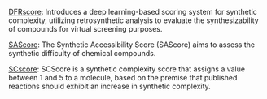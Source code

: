 [DFRscore](https://github.com/Hwoo-Kim/DFRscore): Introduces a deep learning-based scoring system for synthetic complexity, utilizing retrosynthetic analysis to evaluate the synthesizability of compounds for virtual screening purposes.

[SAScore](https://github.com/rdkit/rdkit/tree/master/Contrib/SA_Score): The Synthetic Accessibility Score (SAScore) aims to assess the synthetic difficulty of chemical compounds. 

[SCscore](https://github.com/connorcoley/scscore): SCScore is a synthetic complexity score that assigns a value between 1 and 5 to a molecule, based on the premise that published reactions should exhibit an increase in synthetic complexity. 